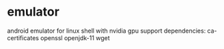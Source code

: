 # emulator
android emulator for linux shell with nvidia gpu support
dependencies: ca-certificates openssl openjdk-11 wget
